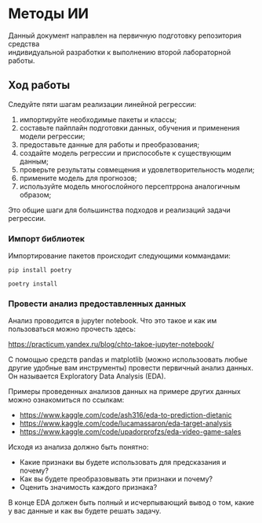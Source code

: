 # Методы ИИ

Данный документ направлен на первичную подготовку репозитория средства   
индивидуальной разработки к выполнению второй лабораторной работы.

## Ход работы

Следуйте пяти шагам реализации линейной регрессии:

1. импортируйте необходимые пакеты и классы;
2. составьте пайплайн подготовки данных, обучения и применения модели регрессии;
3. предоставьте данные для работы и преобразования;
4. создайте модель регрессии и приспособьте к существующим данным;
5. проверьте результаты совмещения и удовлетворительность модели;
6. примените модель для прогнозов;
7. используйте модель многослойного персептррона аналогичным образом;

Это общие шаги для большинства подходов и реализаций задачи регрессии.

### Импорт библиотек

Импортирование пакетов происходит следующими коммандами:  

`pip install poetry` 

`poetry install` 

### Провести анализ предоставленных данных

Анализ проводится в jupyter notebook. Что это такое и как им пользоваться можно прочесть здесь:

https://practicum.yandex.ru/blog/chto-takoe-jupyter-notebook/

С помощью средств pandas и matplotlib (можно использоовать любые другие удобные вам инструменты)
провести первичный анализ данных. Он называется Exploratory Data Analysis (EDA).

Примеры проведенных анализов данных на примере других данных можно ознакомиться по ссылкам:

- https://www.kaggle.com/code/ash316/eda-to-prediction-dietanic
- https://www.kaggle.com/code/lucamassaron/eda-target-analysis
- https://www.kaggle.com/code/upadorprofzs/eda-video-game-sales

Исходя из анализа должно быть понятно:

- Какие признаки вы будете использовать для предсказания и почему?
- Как вы будете преобразовывать эти признаки и почему?
- Оценить значимость каждого признака?

В конце EDA должен быть полный и исчерпывающий вывод о том, какие у вас данные и как вы будете решать задачу.

